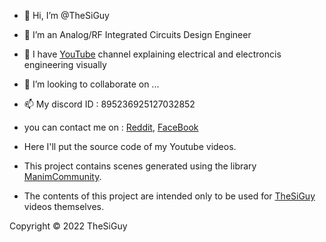 - 👋 Hi, I’m @TheSiGuy
- 👀 I’m an Analog/RF Integrated Circuits Design Engineer
- 🌱 I have [YouTube](https://www.youtube.com/c/TheSiGuyEN) channel explaining electrical and electroncis engineering visually
- 💞️ I’m looking to collaborate on ...
- 📫 My discord ID : 895236925127032852
- you can contact me on : [Reddit](https://www.reddit.com/user/The_SiGuy), [FaceBook](https://www.facebook.com/thesiguyEN)

- Here I'll put the source code of my Youtube videos.
- This project contains scenes generated using the library [ManimCommunity](https://github.com/ManimCommunity/manim).
- The contents of this project are intended only to be used for [TheSiGuy](https://www.youtube.com/c/TheSiGuyEN) videos themselves.

Copyright © 2022 TheSiGuy





